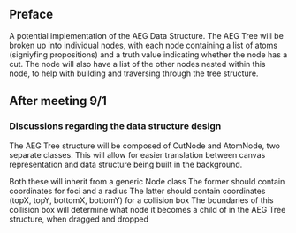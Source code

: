
## Preface 
A potential implementation of the AEG Data Structure.
The AEG Tree will be broken up into individual nodes, with each node containing a list of atoms (signiyfing propositions) and a truth value indicating whether the node has a cut.
The node will also have a list of the other nodes nested within this node, to help with building and traversing through the tree structure.

## After meeting 9/1 
### Discussions regarding the data structure design
The AEG Tree structure will be composed of CutNode and AtomNode, two separate classes. This will allow for easier translation between canvas representation and data structure being built in the background. 

Both these will inherit from a generic Node class
The former should contain coordinates for foci and a radius
The latter should contain coordinates (topX, topY, bottomX, bottomY) for a collision box
The boundaries of this collision box will determine what node it becomes a child of in the AEG Tree structure, when dragged and dropped